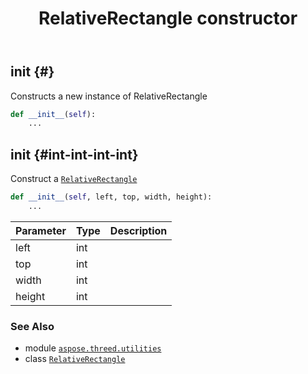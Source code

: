 ﻿---
title: RelativeRectangle constructor
second_title: Aspose.3D for Python via .NET API References
description: 
type: docs
weight: 10
url: /python-net/aspose.threed.utilities/relativerectangle/__init__/
is_root: false
---

## __init__ {#}

Constructs a new instance of RelativeRectangle



```python
def __init__(self):
    ...
```




## __init__ {#int-int-int-int}

Construct a [`RelativeRectangle`](/3d/python-net/aspose.threed.utilities/relativerectangle)



```python
def __init__(self, left, top, width, height):
    ...
```


| Parameter | Type | Description |
| :- | :- | :- |
| left | int |  |
| top | int |  |
| width | int |  |
| height | int |  |



### See Also
* module [`aspose.threed.utilities`](../../)
* class [`RelativeRectangle`](/3d/python-net/aspose.threed.utilities/relativerectangle)
